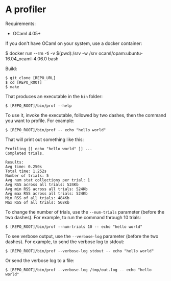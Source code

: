 # A profiler

Requirements:

* OCaml 4.05+

If you don't have OCaml on your system, use a docker container:

  $ docker run --rm -ti -v $(pwd):/srv -w /srv ocaml/opam:ubuntu-16.04_ocaml-4.06.0 bash

Build:

    $ git clone [REPO_URL]
    $ cd [REPO_ROOT]
    $ make

That produces an executable in the `bin` folder:

    $ [REPO_ROOT]/bin/prof --help

To use it, invoke the executable, followed by two dashes, then the command you want to profile. For example:

    $ [REPO_ROOT]/bin/prof -- echo "hello world"

That will print out something like this:

    Profiling [[ echo "hello world" ]] ...
    Completed trials.

    Results:
    Avg time: 0.250s
    Total time: 1.252s
    Number of trials: 5
    Avg num stat collections per trial: 1
    Avg RSS across all trials: 524Kb
    Avg min RSS across all trials: 524Kb
    Avg max RSS across all trials: 524Kb
    Min RSS of all trials: 484Kb
    Max RSS of all trials: 568Kb

To change the number of trials, use the `--num-trials` parameter (before the two dashes). For example, to run the command through 10 trials:

    $ [REPO_ROOT]/bin/prof --num-trials 10 -- echo "hello world"

To see verbose output, use the `--verbose-log` parameter (before the two dashes). For example, to send the verbose log to stdout:

    $ [REPO_ROOT]/bin/prof --verbose-log stdout -- echo "hello world"

Or send the verbose log to a file:

    $ [REPO_ROOT]/bin/prof --verbose-log /tmp/out.log -- echo "hello world"
